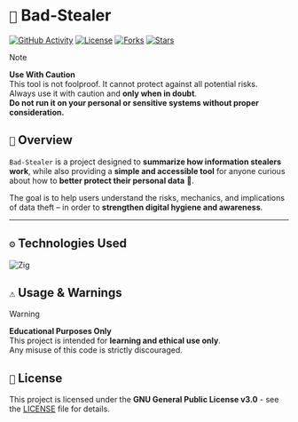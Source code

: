 # `🪬` Bad-Stealer

[![GitHub Activity](https://img.shields.io/github/commit-activity/m/7klow/Bad-Stealer.svg?style=for-the-badge)](https://github.com/7klow/Bad-Stealer/commits)
[![License](https://img.shields.io/badge/license-GPL-blue.svg?style=for-the-badge)](https://github.com/7klow/Bad-Stealer/blob/main/LICENSE)
[![Forks](https://img.shields.io/github/forks/7klow/Bad-Stealer?style=for-the-badge)](https://github.com/7klow/Bad-Stealer/fork)
[![Stars](https://img.shields.io/github/stars/7klow/Bad-Stealer?style=for-the-badge)](https://github.com/7klow/Bad-Stealer/stargazers)


> [!NOTE]
> **Use With Caution**  
> This tool is not foolproof. It cannot protect against all potential risks.  
> Always use it with caution and **only when in doubt**.  
> **Do not run it on your personal or sensitive systems without proper consideration.**

## `📌` Overview

`Bad-Stealer` is a project designed to **summarize how information stealers work**, while also providing a **simple and accessible tool** for anyone curious about how to **better protect their personal data** 🔐.

The goal is to help users understand the risks, mechanics, and implications of data theft – in order to **strengthen digital hygiene and awareness**.

---

## `⚙️` Technologies Used

![Zig](https://img.shields.io/badge/Zig-000000?style=for-the-badge&logo=zig&logoColor=white)

## `⚠️` Usage & Warnings

> [!WARNING]
> **Educational Purposes Only**  
> This project is intended for **learning and ethical use only**.  
> Any misuse of this code is strictly discouraged.

## `📜` License

This project is licensed under the **GNU General Public License v3.0** - see the [LICENSE](LICENSE) file for details.

